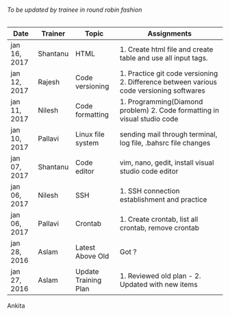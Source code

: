 ###### To be updated by trainee in round robin fashion

Date | Trainer | Topic | Assignments
------------ | ----------|---|----------------------------
jan 16, 2017 | Shantanu | HTML | 1. Create html file and create table and use all input tags.
jan 12, 2017 | Rajesh | Code versioning | 1. Practice git code versioning 2. Difference between various code versioning softwares
jan 11, 2017 | Nilesh | Code formatting | 1. Programming(Diamond problem) 2. Code formatting in visual studio code
jan 10, 2017 | Pallavi | Linux file system | sending mail through terminal, log file, .bahsrc file changes
jan 07, 2017 | Shantanu | Code editor | vim, nano, gedit, install visual studio code editor
jan 06, 2017 | Nilesh | SSH | 1. SSH connection establishment and practice
jan 06, 2017 | Pallavi | Crontab | 1. Create crontab, list all crontab, remove crontab
jan 28, 2016 | Aslam | Latest Above Old | Got ?
jan 27, 2016 | Aslam | Update Training Plan | 1. Reviewed old plan - 2. Updated with new items

Ankita
